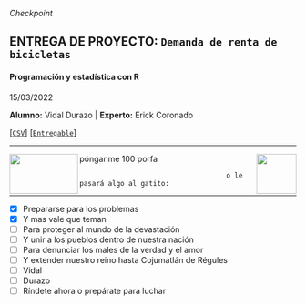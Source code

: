 _Checkpoint_
  ## ENTREGA DE PROYECTO: **`Demanda de renta de bicicletas`**
  #### Programación y estadística con R
  
  15/03/2022
 
  
  
**Alumno:** Vidal Durazo   |  **Experto:** Erick Coronado


[[`CSV`](https://github.com/vidaldurazo/Checkpoint_m2/blob/main/www/SeoulBikeData.csv)] [[`Entregable`](https://github.com/vidaldurazo/Checkpoint_m2/tree/main/slides)] 




---------------  
<img src="https://img.huffingtonpost.com/asset/5c8bac962500001304cadf3f.gif?ops=scalefit_630_noupscale" align="left" height="70" width="120">
<img src="http://2.bp.blogspot.com/_tK1etISEx6k/Suh7cuyJ5SI/AAAAAAAAAPQ/yJQddgjC30o/s280/gato_20030917.jpg" align="right" height="70" width="70">

pónganme 100 porfa                                                          

                                        o le pasará algo al gatito:



-------

- [x] Prepararse para los problemas
- [x] Y mas vale que teman
- [ ] Para proteger al mundo de la devastación
- [ ] Y unir a los pueblos dentro de nuestra nación
- [ ] Para denunciar los males de la verdad y el amor
- [ ] Y extender nuestro reino hasta Cojumatlán de Régules
- [ ] Vidal
- [ ] Durazo
- [ ] Ríndete ahora o prepárate para luchar
